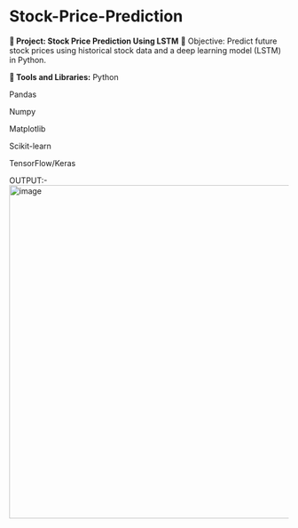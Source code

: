 # Stock-Price-Prediction

**🚀 Project: Stock Price Prediction Using LSTM**
🧠 Objective:
Predict future stock prices using historical stock data and a deep learning model (LSTM) in Python.

**🔧 Tools and Libraries:**
Python

Pandas

Numpy

Matplotlib

Scikit-learn

TensorFlow/Keras

OUTPUT:-
<img width="1283" height="600" alt="image" src="https://github.com/user-attachments/assets/3485f8e2-5104-40fd-b2b0-62eb24cc1a5e" />




